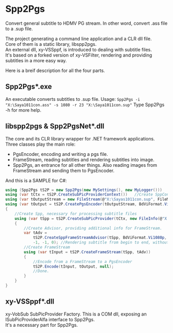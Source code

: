 # Spp2Pgs
Convert general subtitle to HDMV PG stream.
In other word, convert .ass file to a .sup file.

The project generating a command line application and a CLR dll file.  
Core of them is a static library, libspp2pgs.  
An external dll, xy-VSSppf, is introduced to dealing with subtitle files.  
It's based on a forked version of xy-VSFilter, rendering and providing subtitles in a more easy way.  

Here is a breif description for all the four parts.

## Spp2Pgs*.exe
An executable converts subtitles to .sup file.
Usage:
`Spp2Pgs -i "X:\Saya1011con.ass" -s 1080 -r 23 "X:\Saya1011con.sup"`
Type Spp2Pgs -h for more help.

## libspp2pgs & Spp2PgsNet*.dll
The core and its CLR library wrapper for .NET framework applications.
Three classes play the main role:  
* PgsEncoder, encoding and writing a pgs file.
* FrameStream, reading subtitles and rendering subtitles into image.
* Spp2Pgs, an entrance for all other things. Also reading images from FrameStream and sending them to PgsEncoder.

And this is a SAMPLE for C#:
```csharp
using (Spp2Pgs tS2P = new Spp2Pgs(new MySettings(), new MyLogger()))	//Create Spp2Pgs obj
using (var tCtx = tS2P.CreateSubPicProviderContext())	//Create SppContext Obj, necessary for creating Spp
using (var tOutputStream = new FileStream(@"X:\Sayas1011con.sup", FileMode.Create))	//Create output file
using (var tOutput = tS2P.CreatePgsEncoder(tOutputStream, BdViFormat.Vi1080i, BdViFrameRate.Vi23, frameOffset)) //Create PgsEncoder
{
	//Create Spp, necessary for processing subtitle files
	using (var tSpp = tS2P.CreateSubPicProvider(tCtx, new FileInfo(@"X:\Illya.ass")))
	{
		//Create Advisor, providing additional info for FrameStream.
		var tAdv =
			tS2P.CreateSppFrameStreamAdvisor(tSpp, BdViFormat.Vi1080p, BdViFrameRate.Vi23,	//Rendering format and rate
			-1, -1, 0);	//Rendering subtitle from begin to end, without an offset.
		//Create FrameStream
		using (var tInput = tS2P.CreateFrameStream(tSpp, tAdv))
		{
			//Encode from a FrameStream to a PgsEncoder
			tS2P.Encode(tInput, tOutput, null);
			//Done.
		}
	}
}
```

## xy-VSSppf*.dll
xy-VobSub SubPicProvider Factory. This is a COM dll, exposing an ISubPicProviderAlfa interface to Spp2Pgs.  
It's a necessary part for Spp2Pgs.

